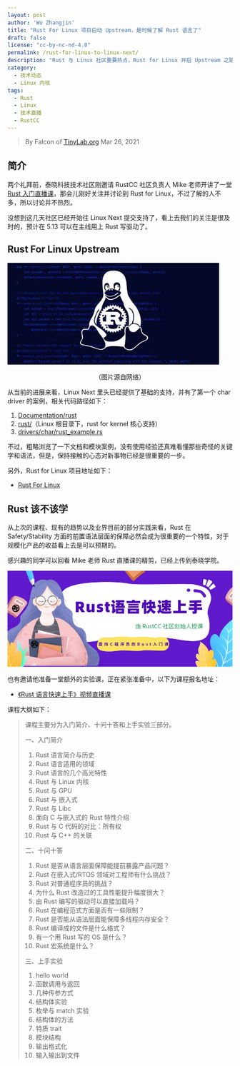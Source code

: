 ```yaml
---
layout: post
author: 'Wu Zhangjin'
title: "Rust For Linux 项目启动 Upstream，是时候了解 Rust 语言了"
draft: false
license: "cc-by-nc-nd-4.0"
permalink: /rust-for-linux-to-linux-next/
description: "Rust 与 Linux 社区重要热点，Rust for Linux 开启 Upstream 之路"
category:
  - 技术动态
  - Linux 内核
tags:
  - Rust
  - Linux
  - 技术直播
  - RustCC
---
```


> By Falcon of [TinyLab.org][1]
> Mar 26, 2021

## 简介

两个礼拜前，泰晓科技技术社区刚邀请 RustCC 社区负责人 Mike 老师开讲了一堂 [Rust 入门直播课](https://www.cctalk.com/m/group/89507527)，那会儿刚好关注并讨论到 Rust for Linux，不过了解的人不多，所以讨论并不热烈。

没想到这几天社区已经开始往 Linux Next 提交支持了，看上去我们的关注是很及时的，预计在 5.13 可以在主线用上 Rust 写驱动了。

## Rust For Linux Upstream

![Rust + Linux](/wp-content/uploads/2021/03/rust-for-linux.png)
<p style="text-align:center">（图片源自网络）</p>

从当前的进展来看，Linux Next 里头已经提供了基础的支持，并有了第一个 char driver 的案例，相关代码路径如下：

1. [Documentation/rust](https://git.kernel.org/pub/scm/linux/kernel/git/next/linux-next.git/tree/Documentation/rust)
2. [rust/](https://git.kernel.org/pub/scm/linux/kernel/git/next/linux-next.git/tree/rust)（Linux 根目录下，rust for kernel 核心支持）
3. [drivers/char/rust_example.rs](https://git.kernel.org/pub/scm/linux/kernel/git/next/linux-next.git/tree/drivers/char/rust_example.rs)

不过，粗略浏览了一下文档和模块案例，没有使用经验还真难看懂那些奇怪的关键字和语法，但是，保持接触的心态对新事物已经是很重要的一步。

另外，Rust for Linux 项目地址如下：

* [Rust For Linux](https://github.com/Rust-for-Linux)

## Rust 该不该学

从上次的课程、现有的趋势以及业界目前的部分实践来看，Rust 在 Safety/Stability 方面的前置语法层面的保障必然会成为很重要的一个特性，对于规模化产品的收益看上去是可以预期的。

感兴趣的同学可以回看 Mike 老师 Rust 直播课的精剪，已经上传到泰晓学院。

![Rust 课程宣传图](/wp-content/uploads/2021/03/rust/rust-course-pic.jpg)

也有邀请他准备一堂额外的实验课，正在紧张准备中，以下为课程报名地址：

* [《Rust 语言快速上手》视频直播课](https://www.cctalk.com/m/group/89507527)

课程大纲如下：

> 课程主要分为入门简介、十问十答和上手实验三部分。
>
> 一、入门简介
>
> 1. Rust 语言简介与历史
> 2. Rust 语言适用的领域
> 3. Rust 语言的几个高光特性
> 4. Rust 与 Linux 内核
> 5. Rust 与 GPU
> 6. Rust 与 嵌入式
> 7. Rust 与 Libc
> 8. 面向 C 与嵌入式的 Rust 特性介绍
> 9. Rust 与 C 代码的对比：所有权
> 10. Rust 与 C++ 的关联
>
> 二、十问十答
>
> 1. Rust 是否从语言层面保障能提前暴露产品问题？
> 2. Rust 在嵌入式/RTOS 领域对工程师有什么挑战？
> 3. Rust 对普通程序员的挑战？
> 4. 为什么 Rust 改造过的工具性能提升幅度很大？
> 5. 由 Rust 编写的驱动可以直接加载吗？
> 6. Rust 在编程范式方面是否有一些限制？
> 7. Rust 是否能从语法层面能保障多线程内存安全？
> 8. Rust 编译成的文件是什么格式？
> 9. 有一个用 Rust 写的 OS 是什么？
> 10. Rust 宏系统是什么？
>
> 三、上手实验
>
> 1. hello world
> 2. 函数调用与返回
> 3. 几种传参方式
> 4. 结构体实验
> 5. 枚举与 match 实验
> 6. 结构体的方法
> 7. 特质 trait
> 8. 模块结构
> 9. 输出格式化
> 10. 输入输出到文件

[1]: https://tinylab.org
